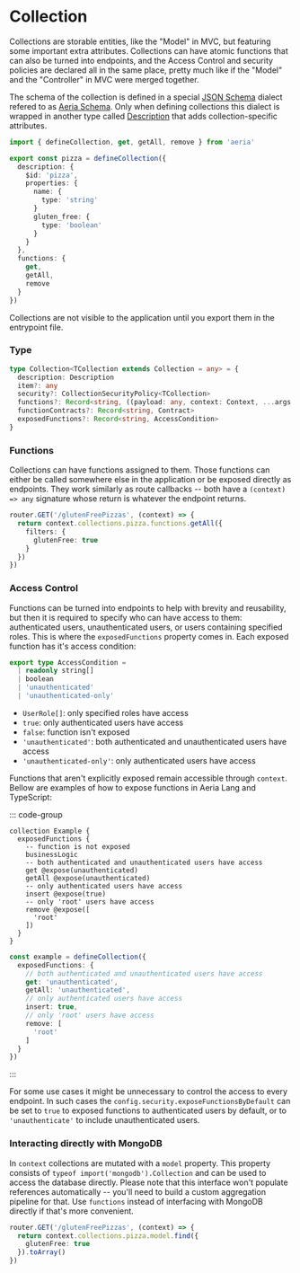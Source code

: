 # Collection

Collections are storable entities, like the "Model" in MVC, but featuring some important extra attributes. Collections can have atomic functions that can also be turned into endpoints, and the Access Control and security policies are declared all in the same place, pretty much like if the "Model" and the "Controller" in MVC were merged together.

The schema of the collection is defined in a special [JSON Schema](https://json-schema.org) dialect refered to as [Aeria Schema](/aeria/aeria-schema). Only when defining collections this dialect is wrapped in another type called [Description](/aeria/description) that adds collection-specific attributes.

```typescript
import { defineCollection, get, getAll, remove } from 'aeria'

export const pizza = defineCollection({
  description: {
    $id: 'pizza',
    properties: {
      name: {
        type: 'string'
      }
      gluten_free: {
        type: 'boolean'
      }
    }
  },
  functions: {
    get,
    getAll,
    remove
  }
})
```

Collections are not visible to the application until you export them in the entrypoint file.

### Type

```typescript
type Collection<TCollection extends Collection = any> = {
  description: Description
  item?: any
  security?: CollectionSecurityPolicy<TCollection>
  functions?: Record<string, ((payload: any, context: Context, ...args: any[])=> any) & FunctionAttributes>
  functionContracts?: Record<string, Contract>
  exposedFunctions?: Record<string, AccessCondition>
}
```

### Functions

Collections can have functions assigned to them. Those functions can either be called somewhere else in the application or be exposed directly as endpoints. They work similarly as route callbacks -- both have a `(context) => any` signature whose return is whatever the endpoint returns.

```typescript
router.GET('/glutenFreePizzas', (context) => {
  return context.collections.pizza.functions.getAll({
    filters: {
      glutenFree: true
    }
  })
})
```

### Access Control

Functions can be turned into endpoints to help with brevity and reusability, but then it is required to specify who can have access to them: authenticated users, unauthenticated users, or users containing specified roles. This is where the `exposedFunctions` property comes in. Each exposed function has it's access condition:

```typescript
export type AccessCondition =
  | readonly string[]
  | boolean
  | 'unauthenticated'
  | 'unauthenticated-only'
```

- `UserRole[]`: only specified roles have access
- `true`: only authenticated users have access
- `false`: function isn't exposed
- `'unauthenticated'`: both authenticated and unauthenticated users have access
- `'unauthenticated-only'`: only authenticated users have access

Functions that aren't explicitly exposed remain accessible through `context`. Bellow are examples of how to expose functions in Aeria Lang and TypeScript:

::: code-group

``` [collection.aeria]
collection Example {
  exposedFunctions {
    -- function is not exposed
    businessLogic
    -- both authenticated and unauthenticated users have access
    get @expose(unauthenticated)
    getAll @expose(unauthenticated)
    -- only authenticated users have access
    insert @expose(true)
    -- only 'root' users have access
    remove @expose([
      'root'
    ])
  }
}
```

```typescript [collection.ts]
const example = defineCollection({
  exposedFunctions: {
    // both authenticated and unauthenticated users have access
    get: 'unauthenticated',
    getAll: 'unauthenticated',
    // only authenticated users have access
    insert: true,
    // only 'root' users have access
    remove: [
      'root'
    ]
  }
})
```

:::

For some use cases it might be unnecessary to control the access to every endpoint. In such cases the `config.security.exposeFunctionsByDefault` can be set to `true` to exposed functions to authenticated users by default, or to `'unauthenticate'` to include unauthenticated users.

### Interacting directly with MongoDB

In `context` collections are mutated with a `model` property. This property consists of `typeof import('mongodb').Collection` and can be used to access the database directly. Please note that this interface won't populate references automatically -- you'll need to build a custom aggregation pipeline for that. Use `functions` instead of interfacing with MongoDB directly if that's more convenient.

```typescript
router.GET('/glutenFreePizzas', (context) => {
  return context.collections.pizza.model.find({
    glutenFree: true
  }).toArray()
})
```

